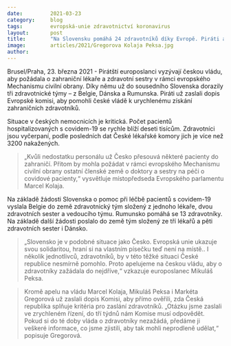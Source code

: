 ```yaml
---
date:         2021-03-23
category:     blog
tags:         evropská-unie zdravotnictví koronavirus
layout:       post
title:        "Na Slovensku pomáhá 24 zdravotníků díky Evropě. Piráti apelují na českou vládu, aby také zažádala"
image:        articles/2021/Gregorova Kolaja Peksa.jpg
author:       
---
```




Brusel/Praha, 23. března 2021 - Pirátští europoslanci vyzývají českou vládu, aby požádala o zahraniční lékaře a zdravotní sestry v rámci evropského Mechanismu civilní obrany. Díky němu už do sousedního Slovenska dorazily tři zdravotnické týmy – z Belgie, Dánska a Rumunska. Piráti už zaslali dopis Evropské komisi, aby pomohli české vládě k urychlenému získání zahraničních zdravotníků.

Situace v českých nemocnicích je kritická. Počet pacientů hospitalizovaných s covidem-19 se rychle blíží deseti tisícům. Zdravotníci jsou vyčerpaní, podle posledních dat České lékařské komory jich je více než 3200 nakažených.

> „Kvůli nedostatku personálu už Česko přesouvá některé pacienty do zahraničí. Přitom by mohla požádat v rámci evropského Mechanismu civilní obrany ostatní členské země o doktory a sestry na péči o covidové pacienty,“ vysvětluje místopředseda Evropského parlamentu Marcel Kolaja.

Na základě žádosti Slovenska o pomoc při léčbě pacientů s covidem-19 vyslala Belgie do země zdravotnický tým složený z jednoho lékaře, dvou zdravotních sester a vedoucího týmu. Rumunsko pomáhá se 13 zdravotníky. Na základě další žádosti poslalo do země tým složený ze tří lékařů a pěti zdravotních sester i Dánsko.

> „Slovensko je v podobné situace jako Česko. Evropská unie ukazuje svou solidaritou, hraní si na vlastním písečku teď není na místě.. I několik jednotlivců, zdravotníků, by v této těžké situaci České republice nesmírně pomohlo. Proto apelujeme na českou vládu, aby o zdravotníky zažádala do nejdříve,“ vzkazuje europoslanec Mikuláš Peksa.

> Kromě apelu na vládu Marcel Kolaja, Mikuláš Peksa i Markéta Gregorová už zaslali dopis Komisi, aby přímo ověřili, zda Česká republika splňuje kritéria pro zaslání zdravotníků. „Otázku jsme zaslali ve zrychleném řízení, do tří týdnů nám Komise musí odpovědět. Pokud si do té doby vláda o zdravotníky nezažádá, předáme ji veškeré informace, co jsme zjistili, aby tak mohli neprodleně udělat,“ popisuje Gregorová.
